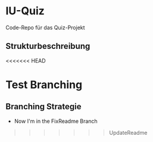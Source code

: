 # IU-Quiz
Code-Repo für das Quiz-Projekt

## Strukturbeschreibung

<<<<<<< HEAD

Test Branching
=======
## Branching Strategie
- Now I'm in the FixReadme Branch
>>>>>>> UpdateReadme
